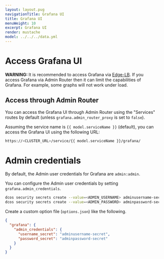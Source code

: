 ```yaml
---
layout: layout.pug
navigationTitle: Grafana UI
title: Grafana UI
menuWeight: 10
excerpt: Grafana UI
render: mustache
model: ../../../data.yml
---
```


# Access Grafana UI

<p class="message--warning"><strong>WARNING: </strong>It is recommended to access Grafana via <a href="/mesosphere/dcos/services/edge-lb/1.3/">Edge-LB</a>. If you access Grafana via Admin Router then it can limit the capabilities of Grafana. For example, some graphs will not work under load.</p>

## Access through Admin Router

You can access the Grafana UI through Admin Router using the "Services" routes by default (unless `grafana.admin_router_proxy` is set to `false`).

Assuming the service name is `{{ model.serviceName }}` (default), you can access the Grafana UI using the following URL:

```bash
https://<CLUSTER_URL>/service/{{ model.serviceName }}/grafana/
```

# Admin credentials

By default, the Admin user credentials for Grafana are `admin:admin`.

You can configure the Admin user credentials by setting `grafana.admin_credentials`.

```bash
dcos security secrets create --value=<ADMIN_USERNAME> adminusername-secret
dcos security secrets create --value=<ADMIN_PASSWORD> adminpassword-secret
```

Create a custom option file (`options.json`) like the following.

```json
{
  "grafana": {
    "admin_credentials": {
      "username_secret": "adminusername-secret",
      "password_secret": "adminpassword-secret"
    }
  }
}
```

